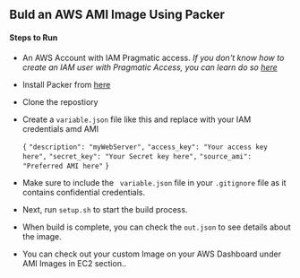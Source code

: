 ## Buld an AWS AMI Image Using Packer

#### Steps to Run

- An AWS Account with IAM Pragmatic access.
  _If you don't know how to create an IAM user with Pragmatic Access, you can learn do so [here]()_

- Install Packer from [here](https://www.packer.io/downloads)

- Clone the repostiory

- Create a `variable.json` file like this and replace with your IAM credentials amd AMI

  `{`
  `"description": "myWebServer",`
  `"access_key": "Your access key here",`
  `"secret_key": "Your Secret key here",`
  `"source_ami": "Preferred AMI here"`
  `}`

- Make sure to include the ` variable.json` file in your `.gitignore` file as it contains confidential credentials.

- Next, run `setup.sh` to start the build process.

- When build is complete, you can check the `out.json` to see details about the image.

- You can check out your custom Image on your AWS Dashboard under AMI Images in EC2 section..
